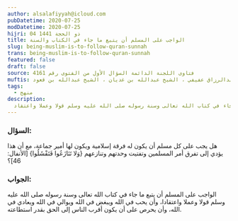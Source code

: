 ```yaml
---
author: alsalafiyyah@icloud.com
pubDatetime: 2020-07-25
modDatetime: 2020-07-25
hijri: 04 ذو الحجة 1441
title: الواجب على المسلم أن يتبع ما جاء في الكتاب والسنة
slug: being-muslim-is-to-follow-quran-sunnah
trans: being-muslim-is-to-follow-quran-sunnah
featured: false
draft: false
source: فتاوى اللجنة الدائمة السؤال الأول من الفتوى رقم 4161
muftis: الشيخ بن باز ، الشيخ عبدالرزاق عفيفي ، الشيخ عبدالله بن غديان ، الشيخ عبدالله بن قعود
tags:
  - منهج
description:
  الواجب على المسلم أن يتبع ما جاء في كتاب الله تعالى وسنة رسوله صلى الله عليه وسلم قولا وعملا واعتقاد
--- 
```


### السؤال:
هل يجب على كل مسلم أن يكون له فرقة إسلامية ويكون لها أمير جماعة، مع أن هذا يؤدي إلى تفرق أمر المسلمين وتفتيت وحدتهم وتنازعهم {وَلا تَنَازَعُوا فَتَفْشَلُوا} [الأنفال: 46]؟

### الجواب:
الواجب على المسلم أن يتبع ما جاء في كتاب الله تعالى وسنة رسوله صلى الله عليه وسلم قولا وعملا واعتقادا، وأن يحب في الله ويبغض في الله ويوالي في الله ويعادي في الله، وأن يحرص على أن يكون أقرب الناس إلى الحق بقدر استطاعته.
